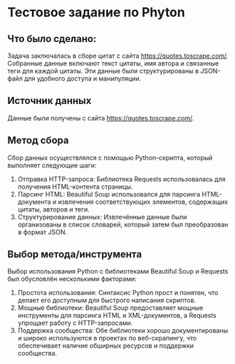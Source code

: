 # Тестовое задание по Phyton
## Что было сделано:
Задача заключалась в сборе цитат с сайта https://quotes.toscrape.com/. Собранные данные включают текст цитаты, имя автора и связанные теги для каждой цитаты. Эти данные были структурированы в JSON-файл для удобного доступа и манипуляции.
## Источник данных
Данные были получены с сайта https://quotes.toscrape.com/.
## Метод сбора
Сбор данных осуществлялся с помощью Python-скрипта, который выполняет следующие шаги:
1. Отправка HTTP-запроса: Библиотека Requests использовалась для получения HTML-контента страницы.
2. Парсинг HTML: Beautiful Soup использовался для парсинга HTML-документа и извлечения соответствующих элементов, содержащих цитаты, авторов и теги.
3. Структурирование данных: Извлечённые данные были организованы в список словарей, который затем был преобразован в формат JSON.
## Выбор метода/инструмента
Выбор использования Python с библиотеками Beautiful Soup и Requests был обусловлён несколькими факторами:
1. Простота использования: Синтаксис Python прост и понятен, что делает его доступным для быстрого написания скриптов.
2. Мощные библиотеки: Beautiful Soup предоставляет мощные инструменты для парсинга HTML и XML-документов, а Requests упрощает работу с HTTP-запросами.
3. Поддержка сообщества: Обе библиотеки хорошо документированы и широко используются в проектах по веб-скрапингу, что обеспечивает наличие обширных ресурсов и поддержки сообщества.
